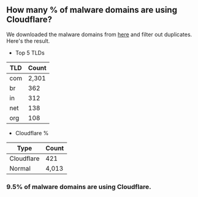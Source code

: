 ## How many % of malware domains are using Cloudflare?


We downloaded the malware domains from [here](https://urlhaus.abuse.ch) and filter out duplicates.
Here's the result.


[//]: # (start replacement)


- Top 5 TLDs

| TLD | Count |
| --- | --- |
| com | 2,301 |
| br | 362 |
| in | 312 |
| net | 138 |
| org | 108 |


- Cloudflare %

| Type | Count |
| --- | --- |
| Cloudflare | 421 |
| Normal | 4,013 |


### 9.5% of malware domains are using Cloudflare.